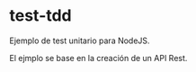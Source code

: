 # test-tdd

Ejemplo de test unitario para NodeJS.

El ejmplo se base en la creación de un API Rest.
